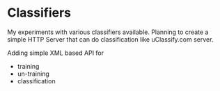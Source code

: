 Classifiers
===========

My experiments with various classifiers available. Planning to create a simple HTTP Server that can do classification like uClassify.com server. 

Adding simple XML based API for

 - training
 - un-training
 - classification

